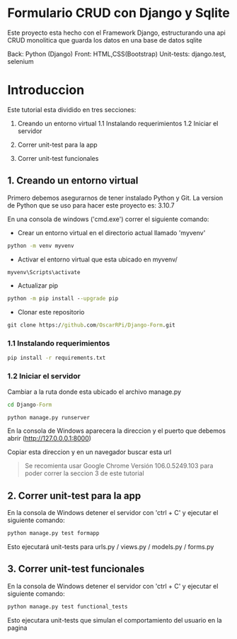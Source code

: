 # Formulario CRUD con Django y Sqlite 

Este proyecto esta hecho con el Framework Django, estructurando una api CRUD monolitica que guarda los datos en una base de datos sqlite

Back: Python (Django)
Front: HTML,CSS(Bootstrap)
Unit-tests: django.test, selenium

# Introduccion

Este tutorial esta dividido en tres secciones:

1. Creando un entorno virtual
1.1 Instalando requerimientos
1.2 Iniciar el servidor

2. Correr unit-test para la app
3. Correr unit-test funcionales

## 1. Creando un entorno virtual

Primero debemos asegurarnos de tener instalado Python y Git. 
La version de Python que se uso para hacer este proyecto es: 3.10.7  

En una consola de windows ('cmd.exe') correr el siguiente comando:

* Crear un entorno virtual en el directorio actual llamado 'myvenv'
```cmd
python -m venv myvenv
```
* Activar el entorno virtual que esta ubicado en myvenv/
```cmd
myvenv\Scripts\activate
```
* Actualizar pip
```cmd
python -m pip install --upgrade pip
```
* Clonar este repositorio
```cmd
git clone https://github.com/OscarRPi/Django-Form.git
```

### 1.1 Instalando requerimientos

```cmd
pip install -r requirements.txt
```

### 1.2 Iniciar el servidor

Cambiar a la ruta donde esta ubicado el archivo manage.py

```cmd
cd Django-Form
```

```cmd
python manage.py runserver
```

En la consola de Windows aparecera la direccion y el puerto que debemos abrir (http://127.0.0.0.1:8000)

Copiar esta direccion y en un navegador buscar esta url

> Se recomienta usar Google Chrome Versión 106.0.5249.103 para poder correr la seccion 3 de este tutorial

## 2. Correr unit-test para la app

En la consola de Windows detener el servidor con 'ctrl + C' y ejecutar el siguiente comando:

```cmd
python manage.py test formapp
```
Esto ejecutará unit-tests para urls.py / views.py / models.py / forms.py

## 3.  Correr unit-test funcionales

En la consola de Windows detener el servidor con 'ctrl + C' y ejecutar el siguiente comando:

```cmd
python manage.py test functional_tests
```

Esto ejecutara unit-tests que simulan el comportamiento del usuario en la pagina